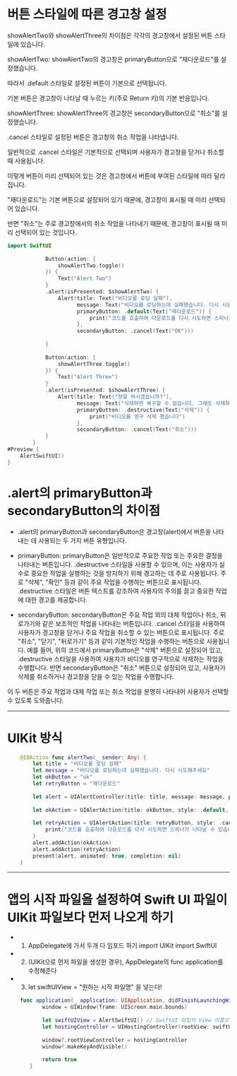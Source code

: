 # 버튼 스타일에 따른 경고창 설정
showAlertTwo와 showAlertThree의 차이점은 각각의 경고창에서 설정된 버튼 스타일에 있습니다.

showAlertTwo:
showAlertTwo의 경고창은 primaryButton으로 "재다운로드"를 설정했습니다.



따라서 .default 스타일로 설정된 버튼이 기본으로 선택됩니다.


기본 버튼은 경고창이 나타날 때 누르는 키(주로 Return 키)의 기본 반응입니다.


showAlertThree:
showAlertThree의 경고창은 secondaryButton으로 "취소"를 설정했습니다.


.cancel 스타일로 설정된 버튼은 경고창의 취소 작업을 나타냅니다.


일반적으로 .cancel 스타일은 기본적으로 선택되며 사용자가 경고창을 닫거나 취소할 때 사용됩니다.


이렇게 버튼이 미리 선택되어 있는 것은 경고창에서 버튼에 부여된 스타일에 따라 달라집니다. 

"재다운로드"는 기본 버튼으로 설정되어 있기 때문에, 경고창이 표시될 때 미리 선택되어 있습니다.

반면 "취소"는 주로 경고창에서의 취소 작업을 나타내기 때문에, 경고창이 표시될 때 미리 선택되어 있는 것입니다.

```swift
import SwiftUI
            
            Button(action: {
                showAlertTwo.toggle()
            }) {
                Text("Alert Two")
            }
            .alert(isPresented: $showAlertTwo) {
                Alert(title: Text("비디오를 로딩 실패"),
                      message: Text("비디오를 로딩하는데 실패했습니다. 다시 시도해주세요"),
                      primaryButton: .default(Text("재다운로드")) {
                          print("코드를 호출하여 다운로드를 다시 시도하면 스피너가 나타날 수 있습니다")
                      },
                      secondaryButton: .cancel(Text("OK")))
                
            }
            
            Button(action: {
                showAlertThree.toggle()
            }) {
                Text("Alert Three")
            }
            .alert(isPresented: $showAlertThree) {
                Alert(title: Text("정말 하시겠습니까?"),
                      message: Text("삭제하면 복구할 수 없습니다. 그래도 삭제하시겠습니까?"),
                      primaryButton: .destructive(Text("삭제")) {
                          print("비디오를 영구 삭제 했습니다")
                      },
                      secondaryButton: .cancel(Text("취소")))
            }
        }
#Preview {
    AlertSwiftUI()
}
```

# .alert의 primaryButton과 secondaryButton의 차이점
- .alert의 primaryButton과 secondaryButton은 경고창(alert)에서 버튼을 나타내는 데 사용되는 두 가지 버튼 유형입니다.

- primaryButton:
primaryButton은 일반적으로 주요한 작업 또는 주요한 결정을 나타내는 버튼입니다.
.destructive 스타일을 사용할 수 있으며, 이는 사용자가 실수로 중요한 작업을 실행하는 것을 방지하기 위해 경고하는 데 주로 사용됩니다.
주로 "삭제", "확인" 등과 같이 주요 작업을 수행하는 버튼으로 표시됩니다.
.destructive 스타일은 버튼 텍스트를 강조하여 사용자의 주의를 끌고 중요한 작업에 대한 경고를 제공합니다.
- secondaryButton:
secondaryButton은 주요 작업 외의 대체 작업이나 취소, 뒤로가기와 같은 보조적인 작업을 나타내는 버튼입니다.
.cancel 스타일을 사용하여 사용자가 경고창을 닫거나 주요 작업을 취소할 수 있는 버튼으로 표시됩니다.
주로 "취소", "닫기", "뒤로가기" 등과 같이 기본적인 작업을 수행하는 버튼으로 사용됩니다.
예를 들어, 위의 코드에서 primaryButton은 "삭제" 버튼으로 설정되어 있고, .destructive 스타일을 사용하여 사용자가 비디오를 영구적으로 삭제하는 작업을 수행합니다. 반면 secondaryButton은 "취소" 버튼으로 설정되어 있고, 사용자가 삭제를 취소하거나 경고창을 닫을 수 있는 작업을 수행합니다.

이 두 버튼은 주요 작업과 대체 작업 또는 취소 작업을 분명히 나타내어 사용자가 선택할 수 있도록 도와줍니다.

***
# UIKit 방식

```swift
    @IBAction func alertTwo(_ sender: Any) {
        let title = "비디오를 로딩 실패"
        let message = "비디오를 로딩하는데 실패했습니다. 다시 시도해주세요"
        let okButton = "ok"
        let retryButton = "재다운로드"
        
        let alert = UIAlertController(title: title, message: message, preferredStyle: .alert)
        
        let okAction = UIAlertAction(title: okButton, style: .default, handler: nil)
        
        let retryAction = UIAlertAction(title: retryButton, style: .cancel) { _ in
            print("코드를 호출하여 다운로드를 다시 시도하면 스피너가 나타날 수 있습니다")
        }
        alert.addAction(okAction)
        alert.addAction(retryAction)
        present(alert, animated: true, completion: nil)
    }
```

***
# 앱의 시작 파일을 설정하여 Swift UI 파일이 UIKit 파일보다 먼저 나오게 하기

- 1. AppDelegate에 가서 두개 다 임포드 하기 import UIKit import SwiftUI

- 2. (UIKit으로 먼저 파일을 생성한 경우), AppDelegate의  func application를 수정해준다

- 3.  let swiftUIView = "원하는 시작 파일명" 을 넣는다!
```swift
    func application(_ application: UIApplication, didFinishLaunchingWithOptions launchOptions: [UIApplication.LaunchOptionsKey: Any]?) -> Bool {
           window = UIWindow(frame: UIScreen.main.bounds)
           
           let swiftUIView = AlertSwiftUI() // SwiftUI 파일의 View 이름으로 바꿔주세요⭐️
           let hostingController = UIHostingController(rootView: swiftUIView)
           
           window?.rootViewController = hostingController
           window?.makeKeyAndVisible()
           
           return true
       }
```



